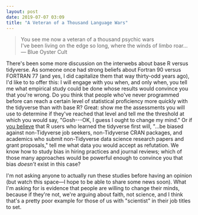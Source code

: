 ```yaml
---
layout: post
date: 2019-07-07 03:09
title: "A Veteran of a Thousand Language Wars"
---
```


> You see me now a veteran of a thousand psychic wars<br/>
> I've been living on the edge so long, where the winds of limbo roar…<br/>
> — Blue Oyster Cult

There's been some more discussion on the interwebs about base R versus tidyverse.
As someone once had strong beliefs about Fortran 90 versus FORTRAN 77
(and yes, I did capitalize them that way thirty-odd years ago),
I'd like to to offer this:
I will engage with you when,
and only when,
you tell me what empirical study could be done
whose results would convince you that you're wrong.
Do you think that people who've never programmed before
can reach a certain level of statistical proficiency more quickly with the tidyverse than with base R?
Great:
show me the assessments you will use to determine if they've reached that level
and tell me the threshold at which you would say, "Gosh---OK, I guess I ought to change my mind."
Or if [you believe](https://github.com/matloff/TidyverseSkeptic)
that R users who learned the tidyverse first will,
"…be biased against non-Tidyverse job seekers,
non-Tidyverse CRAN packages,
and academics who submit non-Tidyverse data science research papers and grant proposals,"
tell me what data you would accept as refutation.
We know how to study bias in hiring practices and journal reviews;
which of those many approaches would be powerful enough to convince you that bias *doesn't* exist in this case?

I'm not asking anyone to actually run these studies before having an opinion
(but watch this space—I hope to be able to share some news soon).
What I'm asking for is evidence that people are willing to change their minds,
because if they're not,
we're arguing about faith,
not science,
and I think that's a pretty poor example for those of us with "scientist" in their job titles to set.
